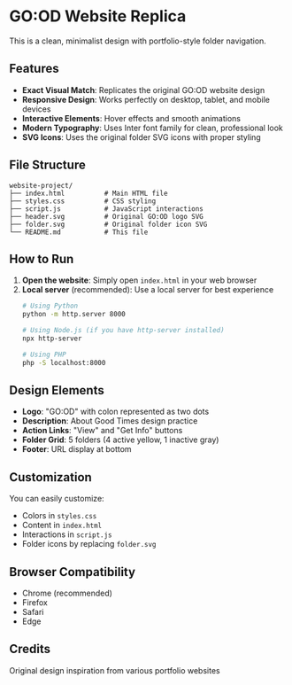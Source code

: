 # GO:OD Website Replica

This is a clean, minimalist design with portfolio-style folder navigation.

## Features

- **Exact Visual Match**: Replicates the original GO:OD website design
- **Responsive Design**: Works perfectly on desktop, tablet, and mobile devices
- **Interactive Elements**: Hover effects and smooth animations
- **Modern Typography**: Uses Inter font family for clean, professional look
- **SVG Icons**: Uses the original folder SVG icons with proper styling

## File Structure

```
website-project/
├── index.html          # Main HTML file
├── styles.css          # CSS styling
├── script.js           # JavaScript interactions
├── header.svg          # Original GO:OD logo SVG
├── folder.svg          # Original folder icon SVG
└── README.md           # This file
```

## How to Run

1. **Open the website**: Simply open `index.html` in your web browser
2. **Local server** (recommended): Use a local server for best experience
   ```bash
   # Using Python
   python -m http.server 8000
   
   # Using Node.js (if you have http-server installed)
   npx http-server
   
   # Using PHP
   php -S localhost:8000
   ```

## Design Elements

- **Logo**: "GO:OD" with colon represented as two dots
- **Description**: About Good Times design practice
- **Action Links**: "View" and "Get Info" buttons
- **Folder Grid**: 5 folders (4 active yellow, 1 inactive gray)
- **Footer**: URL display at bottom

## Customization

You can easily customize:
- Colors in `styles.css`
- Content in `index.html`
- Interactions in `script.js`
- Folder icons by replacing `folder.svg`

## Browser Compatibility

- Chrome (recommended)
- Firefox
- Safari
- Edge

## Credits

Original design inspiration from various portfolio websites 